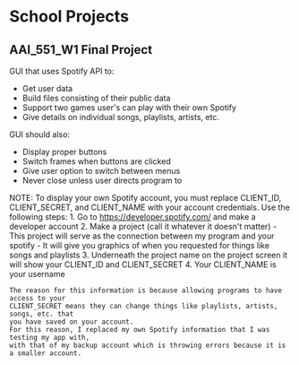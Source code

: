 # School Projects
## AAI_551_W1 Final Project
GUI that uses Spotify API to:
 - Get user data
 - Build files consisting of their public data
 - Support two games user's can play with their own Spotify
 - Give details on individual songs, playlists, artists, etc.

GUI should also:
 - Display proper buttons
 - Switch frames when buttons are clicked
 - Give user option to switch between menus
 - Never close unless user directs program to

NOTE: 
    To display your own Spotify account, you must replace CLIENT_ID, CLIENT_SECRET, and CLIENT_NAME
    with your account credentials. Use the following steps:
    1. Go to https://developer.spotify.com/ and make a developer account
    2. Make a project (call it whatever it doesn't matter)
        - This project will serve as the connection between my program and your spotify
        - It will give you graphics of when you requested for things like songs and playlists
    3. Underneath the project name on the project screen it will show your CLIENT_ID and CLIENT_SECRET
    4. Your CLIENT_NAME is your username

    The reason for this information is because allowing programs to have access to your
    CLIENT_SECRET means they can change things like playlists, artists, songs, etc. that
    you have saved on your account.
    For this reason, I replaced my own Spotify information that I was testing my app with,
    with that of my backup account which is throwing errors because it is a smaller account.
